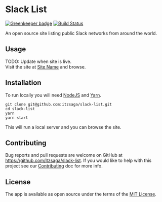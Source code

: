 
# Slack List

[![Greenkeeper badge](https://badges.greenkeeper.io/itzsaga/slack-list.svg)](https://greenkeeper.io/) [![Build Status](https://travis-ci.org/itzsaga/slack-list.svg?branch=master)](https://travis-ci.org/itzsaga/slack-list)

An open source site listing public Slack networks from around the world.

## Usage

TODO: Update when site is live.  
Visit the site at [Site Name](http://siteaddy.com) and browse.

## Installation

To run locally you will need [NodeJS](https://nodejs.org/) and [Yarn](https://yarnpkg.com).

```shell
git clone git@github.com:itzsaga/slack-list.git
cd slack-list
yarn
yarn start
```

This will run a local server and you can browse the site.

## Contributing

Bug reports and pull requests are welcome on GitHub at https://github.com/itzsaga/slack-list. If you would like to help with this project see our [Contributing](./CONTRIBUTING.md) doc for more info.

## License

The app is available as open source under the terms of the [MIT License](./LICENSE).
